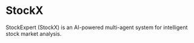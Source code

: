 # StockX
StockExpert (StockX) is an AI-powered multi-agent system for intelligent stock market analysis.
